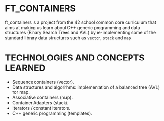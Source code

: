 # FT_CONTAINERS
ft_containers is a project from the 42 school common core curriculum that aims at making us learn about C++ generic programming and data structures (Binary Search Trees and AVL) by re-implementing some of the standard library data structures such as `vector`, `stack` and `map`.

# TECHNOLOGIES AND CONCEPTS LEARNED
* Sequence containers (vector).
* Data structures and algorithms: implementation of a balanced tree (AVL) for map.
* Associative containers (map).
* Container Adapters (stack).
* Iterators / constant iterators.
* C++ generic programming (templates).
